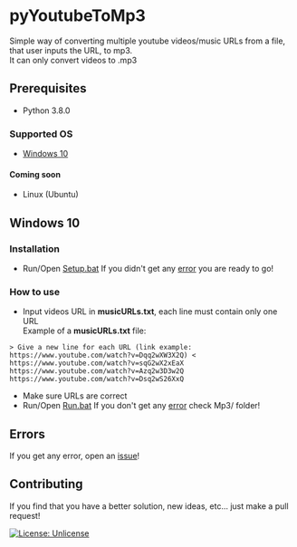 
# pyYoutubeToMp3

Simple way of converting multiple youtube videos/music URLs from a file, that user inputs the URL, to mp3.<br/>
It can only convert videos to .mp3

## Prerequisites

- Python 3.8.0

### Supported OS

-  [Windows 10](#windows-10)

#### Coming soon

- Linux (Ubuntu)

## Windows 10

### Installation
- Run/Open [Setup.bat](setup.bat)
If you didn't get any [error](#errors) you are ready to go!

### How to use
- Input videos URL in **musicURLs.txt**, each line must contain only one URL<br/>
Example of a **musicURLs.txt** file:
``` 
> Give a new line for each URL (link example: https://www.youtube.com/watch?v=Dqq2wXW3X2Q) <
https://www.youtube.com/watch?v=sqG2wX2xEaX
https://www.youtube.com/watch?v=Azq2w3D3w2Q
https://www.youtube.com/watch?v=Dsq2wS26XxQ
```
- Make sure URLs are correct
- Run/Open [Run.bat](run.bat)
If you don't get any [error](#erros) check Mp3/ folder!

## Errors
If you get any error, open an [issue](/../../issues)!

## Contributing
If you find that you have a better solution, new ideas, etc... just make a pull request!

[![License: Unlicense](https://img.shields.io/badge/license-Unlicense-blue.svg)](http://unlicense.org/)

